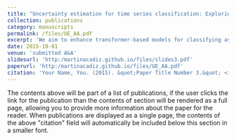 ```yaml
---
title: "Uncertainty estimation for time series classification: Exploring predictive uncertainty in transformer-based models for variable stars"
collection: publications
category: manuscripts
permalink: /files/UE_AA.pdf
excerpt: 'We aim to enhance transformer-based models for classifying astronomical light curves by incorporating uncertainty estimation techniques to detect misclassified instances.'
date: 2015-10-01
venue: 'submitted A&A'
slidesurl: 'http:/martinacadiz.github.io/files/slides3.pdf'
paperurl: 'http:/martinacadiz.github.io/files/UE_AA.pdf'
citation: 'Your Name, You. (2015). &quot;Paper Title Number 3.&quot; <i>Journal 1</i>. 1(3).'
---
```


The contents above will be part of a list of publications, if the user clicks the link for the publication than the contents of section will be rendered as a full page, allowing you to provide more information about the paper for the reader. When publications are displayed as a single page, the contents of the above "citation" field will automatically be included below this section in a smaller font.